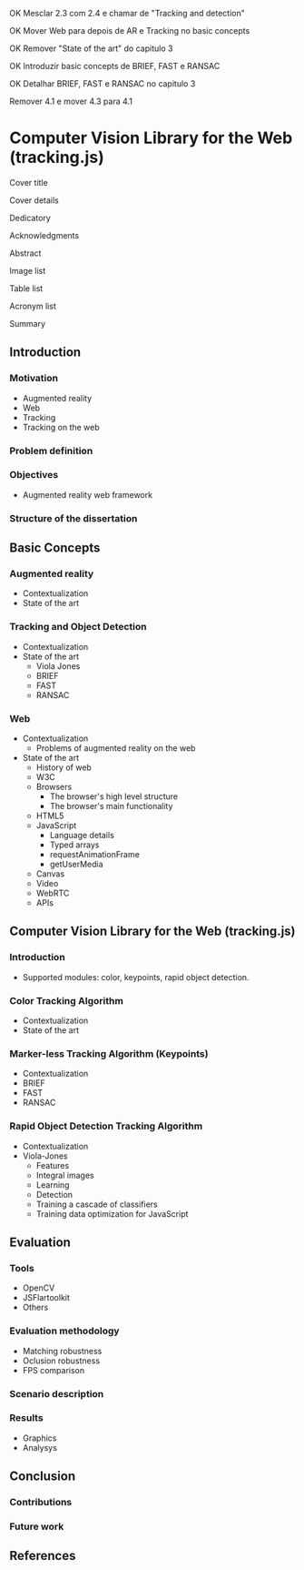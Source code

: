 OK Mesclar 2.3 com 2.4 e chamar de "Tracking and detection"

OK Mover Web para depois de AR e Tracking no basic concepts

OK Remover "State of the art" do capitulo 3

OK Introduzir basic concepts de BRIEF, FAST e RANSAC

OK Detalhar BRIEF, FAST e RANSAC no capitulo 3

Remover 4.1 e mover 4.3 para 4.1

# Computer Vision Library for the Web (tracking.js)

Cover title


Cover details


Dedicatory


Acknowledgments


Abstract


Image list


Table list


Acronym list


Summary


## Introduction

### Motivation

* Augmented reality
* Web
* Tracking
* Tracking on the web

### Problem definition

### Objectives

* Augmented reality web framework

### Structure of the dissertation


## Basic Concepts

### Augmented reality

* Contextualization
* State of the art

### Tracking and Object Detection

* Contextualization
* State of the art
	* Viola Jones	
	* BRIEF
	* FAST
	* RANSAC

### Web

* Contextualization
    * Problems of augmented reality on the web
* State of the art
    * History of web
    * W3C
    * Browsers
        * The browser's high level structure
        * The browser's main functionality
    * HTML5
    * JavaScript
        * Language details
        * Typed arrays
        * requestAnimationFrame
        * getUserMedia
    * Canvas
    * Video
    * WebRTC
    * APIs

## Computer Vision Library for the Web (tracking.js)

### Introduction

* Supported modules: color, keypoints, rapid object detection.

### Color Tracking Algorithm

* Contextualization
* State of the art


### Marker-less Tracking Algorithm (Keypoints)

* Contextualization
* BRIEF
* FAST
* RANSAC


### Rapid Object Detection Tracking Algorithm

* Contextualization
* Viola-Jones
	* Features
	* Integral images
	* Learning
	* Detection
	* Training a cascade of classifiers
	* Training data optimization for JavaScript


## Evaluation

### Tools

* OpenCV
* JSFlartoolkit
* Others

### Evaluation methodology

* Matching robustness
* Oclusion robustness
* FPS comparison

### Scenario description

### Results

* Graphics
* Analysys


## Conclusion

### Contributions

### Future work

## References